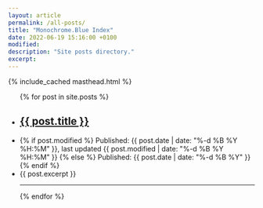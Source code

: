```yaml
---
layout: article
permalink: /all-posts/
title: "Monochrome.Blue Index"
date: 2022-06-19 15:16:00 +0100 
modified: 
description: "Site posts directory."
excerpt: 
---
```


{% include_cached masthead.html %}

<ul>
    {% for post in site.posts %}
        <li class="row">
            <h2><a href="{{ post.permalink }}" title="{{ post.description }}">{{ post.title }}</a></h2>
        </li>
        <li class="row">
            {% if post.modified %}
                <span>Published: {{ post.date | date: "%-d %B %Y %H:%M" }}, last updated {{ post.modified | date: "%-d %B %Y %H:%M" }}</span> 
            {% else %}
                <span>Published: {{ post.date | date: "%-d %B %Y" }}</span>
            {% endif %}
        </li>
        <li class="row">
            <span>{{ post.excerpt }}</span>
        </li>
        <hr>
    {% endfor %}
</ul>